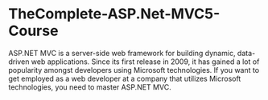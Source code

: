 # TheComplete-ASP.Net-MVC5-Course
ASP.NET MVC is a server-side web framework for building dynamic, data-driven web applications. Since its first release in 2009, it has gained a lot of popularity amongst developers using Microsoft technologies. If you want to get employed as a web developer at a company that utilizes Microsoft technologies, you need to master ASP.NET MVC.
